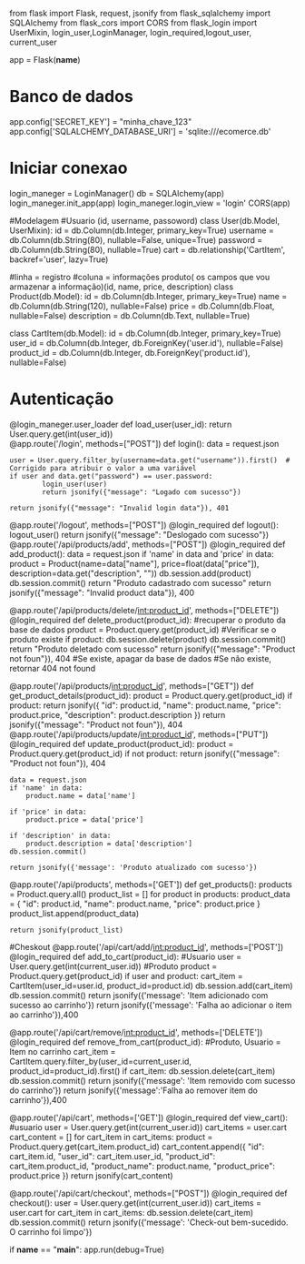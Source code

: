 from flask import Flask, request, jsonify
from flask_sqlalchemy import SQLAlchemy
from flask_cors import CORS
from flask_login import UserMixin, login_user,LoginManager, login_required,logout_user, current_user

app = Flask(__name__)
# Banco de dados
app.config['SECRET_KEY'] = "minha_chave_123"
app.config['SQLALCHEMY_DATABASE_URI'] = 'sqlite:///ecomerce.db'
# Iniciar conexao
login_maneger = LoginManager()
db = SQLAlchemy(app)
login_maneger.init_app(app)
login_maneger.login_view = 'login'
CORS(app)

#Modelagem 
#Usuario (id, username, passoword)
class User(db.Model, UserMixin):
    id = db.Column(db.Integer, primary_key=True)
    username = db.Column(db.String(80), nullable=False, unique=True)
    password = db.Column(db.String(80), nullable=True)
    cart = db.relationship('CartItem', backref='user', lazy=True)
    
#linha = registro
#coluna = informações produto( os campos que vou armazenar a informação)(id, name, price, description)
class Product(db.Model):
    id = db.Column(db.Integer, primary_key=True)
    name = db.Column(db.String(120), nullable=False)
    price = db.Column(db.Float, nullable=False)
    description = db.Column(db.Text, nullable=True)
    
class CartItem(db.Model):
    id = db.Column(db.Integer, primary_key=True)
    user_id = db.Column(db.Integer, db.ForeignKey('user.id'), nullable=False)
    product_id = db.Column(db.Integer, db.ForeignKey('product.id'), nullable=False)
    
    
# Autenticação
@login_maneger.user_loader
def load_user(user_id):
    return User.query.get(int(user_id))    
@app.route('/login', methods=["POST"])
def login():
    data = request.json
    
    user = User.query.filter_by(username=data.get("username")).first()  # Corrigido para atribuir o valor a uma variável
    if user and data.get("password") == user.password:
            login_user(user)
            return jsonify({"message": "Logado com sucesso"})
        
    return jsonify({"message": "Invalid login data"}), 401

    
    
@app.route('/logout', methods=["POST"])
@login_required
def logout():
    logout_user()
    return jsonify({"message": "Deslogado com sucesso"})    
@app.route('/api/products/add', methods=["POST"])
@login_required
def add_product():
    data = request.json
    if 'name' in data and 'price' in data:
        product = Product(name=data["name"], price=float(data["price"]), description=data.get("description", ""))
        db.session.add(product)
        db.session.commit()
        return "Produto cadastrado com sucesso"
    return jsonify({"message": "Invalid product data"}), 400

@app.route('/api/products/delete/<int:product_id>', methods=["DELETE"])
@login_required
def delete_product(product_id):
    #recuperar o produto da base de dados
    product = Product.query.get(product_id)
    #Verificar se o produto existe
    if product:
        db.session.delete(product)
        db.session.commit()
        return "Produto deletado com sucesso"
    return jsonify({"message": "Product not foun"}), 404
    #Se existe, apagar da base de dados
    #Se não existe, retornar 404 not found
    
    
@app.route('/api/products/<int:product_id>', methods=["GET"])
def get_product_details(product_id):
    product = Product.query.get(product_id)
    if product:
        return jsonify({
            "id": product.id,
            "name": product.name,
            "price": product.price,
            "description": product.description
        })
    return jsonify({"message": "Product not foun"}), 404
@app.route('/api/products/update/<int:product_id>', methods=["PUT"])
@login_required
def update_product(product_id):
    product = Product.query.get(product_id)
    if not product:
        return jsonify({"message": "Product not foun"}), 404
    
    data = request.json
    if 'name' in data:
        product.name = data['name']
        
    if 'price' in data:
        product.price = data['price']
        
    if 'description' in data:
        product.description = data['description']
    db.session.commit()
        
    return jsonify({'message': 'Produto atualizado com sucesso'})

@app.route('/api/products', methods=['GET'])
def get_products():
    products = Product.query.all()
    product_list = []
    for product in products:
        product_data = {
            "id": product.id,
            "name": product.name,
            "price": product.price
        }
        product_list.append(product_data)
        
    return jsonify(product_list)

#Cheskout
@app.route('/api/cart/add/<int:product_id>', methods=['POST'])
@login_required
def add_to_cart(product_id):
    #Usuario
    user = User.query.get(int(current_user.id))
    #Produto
    product = Product.query.get(product_id)
    if user and product:
        cart_item = CartItem(user_id=user.id, product_id=product.id)
        db.session.add(cart_item)
        db.session.commit()
        return jsonify({'message': 'Item adicionado com sucesso ao carrinho'})
    return  jsonify({'message': 'Falha ao adicionar o item ao carrinho'}),400

@app.route('/api/cart/remove/<int:product_id>', methods=['DELETE'])
@login_required
def remove_from_cart(product_id):
    #Produto, Usuario = Item no carrinho
    cart_item = CartItem.query.filter_by(user_id=current_user.id, product_id=product_id).first()
    if cart_item:
        db.session.delete(cart_item)
        db.session.commit()
        return jsonify({'message': 'Item removido com sucesso do carrinho'})
    return jsonify({'message':'Falha ao remover item do carrinho'}),400

@app.route('/api/cart', methods=['GET'])
@login_required
def view_cart():
    #usuario
    user = User.query.get(int(current_user.id))
    cart_items = user.cart
    cart_content = []
    for cart_item in cart_items:
        product = Product.query.get(cart_item.product_id)
        cart_content.append({
                                "id": cart_item.id,
                                "user_id": cart_item.user_id,
                                "product_id": cart_item.product_id,
                                "product_name": product.name,
                                "product_price": product.price
                            })
    return jsonify(cart_content)

@app.route('/api/cart/checkout', methods=["POST"])
@login_required
def checkout():
    user = User.query.get(int(current_user.id))
    cart_items = user.cart
    for cart_item in cart_items:
        db.session.delete(cart_item)
    db.session.commit()
    return jsonify({'message': 'Check-out bem-sucedido. O carrinho foi limpo'})

if __name__ == "__main__":
    app.run(debug=True)



